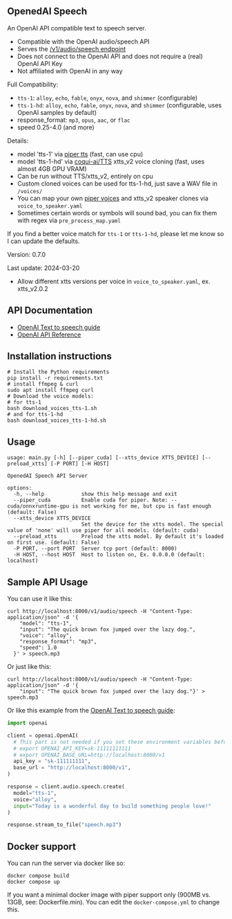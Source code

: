 OpenedAI Speech
---------------

An OpenAI API compatible text to speech server.

* Compatible with the OpenAI audio/speech API
* Serves the [/v1/audio/speech endpoint](https://platform.openai.com/docs/api-reference/audio/createSpeech)
* Does not connect to the OpenAI API and does not require a (real) OpenAI API Key
* Not affiliated with OpenAI in any way

Full Compatibility:
* `tts-1`: `alloy`, `echo`, `fable`, `onyx`, `nova`, and `shimmer` (configurable)
* `tts-1-hd`:  `alloy`, `echo`, `fable`, `onyx`, `nova`, and `shimmer` (configurable, uses OpenAI samples by default)
* response_format: `mp3`, `opus`, `aac`, or `flac`
* speed 0.25-4.0 (and more)

Details:
* model 'tts-1' via [piper tts](https://github.com/rhasspy/piper) (fast, can use cpu)
* model 'tts-1-hd' via [coqui-ai/TTS](https://github.com/coqui-ai/TTS) xtts_v2 voice cloning (fast, uses almost 4GB GPU VRAM)
* Can be run without TTS/xtts_v2, entirely on cpu
* Custom cloned voices can be used for tts-1-hd, just save a WAV file in `/voices/`
* You can map your own [piper voices](https://rhasspy.github.io/piper-samples/) and xtts_v2 speaker clones via `voice_to_speaker.yaml`
* Sometimes certain words or symbols will sound bad, you can fix them with regex via `pre_process_map.yaml`

If you find a better voice match for `tts-1` or `tts-1-hd`, please let me know so I can update the defaults.

Version: 0.7.0

Last update: 2024-03-20

* Allow different xtts versions per voice in `voice_to_speaker.yaml`, ex. xtts_v2.0.2

API Documentation
-----------------

* [OpenAI Text to speech guide](https://platform.openai.com/docs/guides/text-to-speech)
* [OpenAI API Reference](https://platform.openai.com/docs/api-reference/audio/createSpeech)


Installation instructions
-------------------------

```shell
# Install the Python requirements
pip install -r requirements.txt
# install ffmpeg & curl
sudo apt install ffmpeg curl
# Download the voice models:
# for tts-1
bash download_voices_tts-1.sh
# and for tts-1-hd
bash download_voices_tts-1-hd.sh
```

Usage
-----

```
usage: main.py [-h] [--piper_cuda] [--xtts_device XTTS_DEVICE] [--preload_xtts] [-P PORT] [-H HOST]

OpenedAI Speech API Server

options:
  -h, --help            show this help message and exit
  --piper_cuda          Enable cuda for piper. Note: --cuda/onnxruntime-gpu is not working for me, but cpu is fast enough (default: False)
  --xtts_device XTTS_DEVICE
                        Set the device for the xtts model. The special value of 'none' will use piper for all models. (default: cuda)
  --preload_xtts        Preload the xtts model. By default it's loaded on first use. (default: False)
  -P PORT, --port PORT  Server tcp port (default: 8000)
  -H HOST, --host HOST  Host to listen on, Ex. 0.0.0.0 (default: localhost)
```

Sample API Usage
----------------

You can use it like this:

```shell
curl http://localhost:8000/v1/audio/speech -H "Content-Type: application/json" -d '{
    "model": "tts-1",
    "input": "The quick brown fox jumped over the lazy dog.",
    "voice": "alloy",
    "response_format": "mp3",
    "speed": 1.0
  }' > speech.mp3
```

Or just like this:

```shell
curl http://localhost:8000/v1/audio/speech -H "Content-Type: application/json" -d '{
    "input": "The quick brown fox jumped over the lazy dog."}' > speech.mp3
```

Or like this example from the [OpenAI Text to speech guide](https://platform.openai.com/docs/guides/text-to-speech):

```python
import openai

client = openai.OpenAI(
  # This part is not needed if you set these environment variables before import openai
  # export OPENAI_API_KEY=sk-11111111111
  # export OPENAI_BASE_URL=http://localhost:8000/v1
  api_key = "sk-111111111",
  base_url = "http://localhost:8000/v1",
)

response = client.audio.speech.create(
  model="tts-1",
  voice="alloy",
  input="Today is a wonderful day to build something people love!"
)

response.stream_to_file("speech.mp3")
```

Docker support
--------------

You can run the server via docker like so:
```shell
docker compose build
docker compose up
```

If you want a minimal docker image with piper support only (900MB vs. 13GB, see: Dockerfile.min). You can edit the `docker-compose.yml` to change this.
